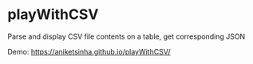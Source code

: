 # playWithCSV
Parse and display CSV file contents on a table, get corresponding JSON

Demo: https://aniketsinha.github.io/playWithCSV/
